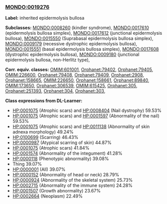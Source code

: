 
### [MONDO:0019276](http://purl.obolibrary.org/obo/MONDO_0019276)
**Label:** inherited epidermolysis bullosa

**Subclasses:** [MONDO:0008260](http://purl.obolibrary.org/obo/MONDO_0008260) (kindler syndrome), [MONDO:0017610](http://purl.obolibrary.org/obo/MONDO_0017610) (epidermolysis bullosa simplex), [MONDO:0017612](http://purl.obolibrary.org/obo/MONDO_0017612) (junctional epidermolysis bullosa), [MONDO:0015550](http://purl.obolibrary.org/obo/MONDO_0015550) (Suprabasal epidermolysis bullosa simplex), [MONDO:0009179](http://purl.obolibrary.org/obo/MONDO_0009179) (recessive dystrophic epidermolysis bullosa), [MONDO:0015551](http://purl.obolibrary.org/obo/MONDO_0015551) (basal epidermolysis bullosa simplex), [MONDO:0017608](http://purl.obolibrary.org/obo/MONDO_0017608) (dystrophic epidermolysis bullosa), [MONDO:0009180](http://purl.obolibrary.org/obo/MONDO_0009180) (junctional epidermolysis bullosa, non-Herlitz type), 

**Corr. equiv. classes:** [OMIM:601001](http://purl.obolibrary.org/obo/OMIM_601001), [Orphanet:79402](http://www.orpha.net/ORDO/Orphanet_79402), [Orphanet:79405](http://www.orpha.net/ORDO/Orphanet_79405), [OMIM:226600](http://purl.obolibrary.org/obo/OMIM_226600), [Orphanet:79408](http://www.orpha.net/ORDO/Orphanet_79408), [Orphanet:79409](http://www.orpha.net/ORDO/Orphanet_79409), [Orphanet:2908](http://www.orpha.net/ORDO/Orphanet_2908), [Orphanet:158665](http://www.orpha.net/ORDO/Orphanet_158665), [OMIM:226650](http://purl.obolibrary.org/obo/OMIM_226650), [Orphanet:158661](http://www.orpha.net/ORDO/Orphanet_158661), [Orphanet:89840](http://www.orpha.net/ORDO/Orphanet_89840), [OMIM:173650](http://purl.obolibrary.org/obo/OMIM_173650), [Orphanet:306539](http://www.orpha.net/ORDO/Orphanet_306539), [OMIM:615425](http://purl.obolibrary.org/obo/OMIM_615425), [Orphanet:305](http://www.orpha.net/ORDO/Orphanet_305), [Orphanet:251393](http://www.orpha.net/ORDO/Orphanet_251393), [Orphanet:304](http://www.orpha.net/ORDO/Orphanet_304), [Orphanet:303](http://www.orpha.net/ORDO/Orphanet_303), 

**Class expressions from DL-Learner:**

- [HP:0001075](http://purl.obolibrary.org/obo/HP_0001075) (Atrophic scars) and [HP:0008404](http://purl.obolibrary.org/obo/HP_0008404) (Nail dystrophy) 59.53%
- [HP:0001075](http://purl.obolibrary.org/obo/HP_0001075) (Atrophic scars) and [HP:0001597](http://purl.obolibrary.org/obo/HP_0001597) (Abnormality of the nail) 59.53%
- [HP:0001075](http://purl.obolibrary.org/obo/HP_0001075) (Atrophic scars) and [HP:0011138](http://purl.obolibrary.org/obo/HP_0011138) (Abnormality of skin adnexa morphology) 49.24%
- [HP:0100699](http://purl.obolibrary.org/obo/HP_0100699) (Scarring) 46.43%
- [HP:0000987](http://purl.obolibrary.org/obo/HP_0000987) (Atypical scarring of skin) 44.87%
- [HP:0001075](http://purl.obolibrary.org/obo/HP_0001075) (Atrophic scars) 41.84%
- [HP:0001574](http://purl.obolibrary.org/obo/HP_0001574) (Abnormality of the integument) 41.28%
- [HP:0000118](http://purl.obolibrary.org/obo/HP_0000118) (Phenotypic abnormality) 39.08%
- Thing 39.07%
- [HP:0000001](http://purl.obolibrary.org/obo/HP_0000001) (All) 39.07%
- [HP:0000152](http://purl.obolibrary.org/obo/HP_0000152) (Abnormality of head or neck) 28.79%
- [HP:0000924](http://purl.obolibrary.org/obo/HP_0000924) (Abnormality of the skeletal system) 25.73%
- [HP:0002715](http://purl.obolibrary.org/obo/HP_0002715) (Abnormality of the immune system) 24.28%
- [HP:0001507](http://purl.obolibrary.org/obo/HP_0001507) (Growth abnormality) 23.67%
- [HP:0002664](http://purl.obolibrary.org/obo/HP_0002664) (Neoplasm) 22.49%


